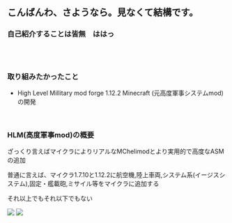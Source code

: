 <h2>こんばんわ、さようなら。見なくて結構です。</h2>
<h3>自己紹介することは皆無　ははっ</h3>
<br><br>
<h3>取り組みたかったこと</h3>
<ul><!--
  <li>学内の中規模webサービス</li>-->
  <li>High Level Millitary mod forge 1.12.2 Minecraft (元高度軍事システムmod)の開発</li>
</ul>
<br>
<h3>HLM(高度軍事mod)の概要</h3>
<p>ざっくり言えばマイクラによりリアルなMChelimodとより実用的で高度なASMの追加</p>
<p>普通に言えば、マイクラ1.7.10と1.12.2に航空機,陸上車両,システム系(イージスシステム),固定・艦載砲,ミサイル等をマイクラに追加する</p>
<p>それ以上でもそれ以下でもない</p>
<img src="https://github-readme-stats.vercel.app/api/top-langs/?username=FujiwaraAzusa&layout=compact&theme=dar">
<img src="https://github-readme-stats.vercel.app/api?username=FujiwaraAzusa&theme=dark">
